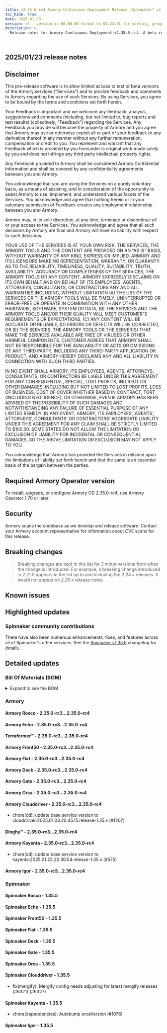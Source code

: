 ```yaml
---
title: v2.35.0-rc4 Armory Continuous Deployment Release (Spinnaker™ v1.35.5)
toc_hide: true
date: 2025-01-23
version: <!-- version in 00.00.00 format ex 02.23.01 for sorting, grouping -->
description: >
  Release notes for Armory Continuous Deployment v2.35.0-rc4. A beta release is not meant for installation in production environments.

---
```


## 2025/01/23 release notes

## Disclaimer

This pre-release software is to allow limited access to test or beta versions of the Armory services (“Services”) and to provide feedback and comments to Armory regarding the use of such Services. By using Services, you agree to be bound by the terms and conditions set forth herein.

Your Feedback is important and we welcome any feedback, analysis, suggestions and comments (including, but not limited to, bug reports and test results) (collectively, “Feedback”) regarding the Services. Any Feedback you provide will become the property of Armory and you agree that Armory may use or otherwise exploit all or part of your feedback or any derivative thereof in any manner without any further remuneration, compensation or credit to you. You represent and warrant that any Feedback which is provided by you hereunder is original work made solely by you and does not infringe any third party intellectual property rights.

Any Feedback provided to Armory shall be considered Armory Confidential Information and shall be covered by any confidentiality agreements between you and Armory.

You acknowledge that you are using the Services on a purely voluntary basis, as a means of assisting, and in consideration of the opportunity to assist Armory to use, implement, and understand various facets of the Services. You acknowledge and agree that nothing herein or in your voluntary submission of Feedback creates any employment relationship between you and Armory.

Armory may, in its sole discretion, at any time, terminate or discontinue all or your access to the Services. You acknowledge and agree that all such decisions by Armory are final and Armory will have no liability with respect to such decisions.

YOUR USE OF THE SERVICES IS AT YOUR OWN RISK. THE SERVICES, THE ARMORY TOOLS AND THE CONTENT ARE PROVIDED ON AN “AS IS” BASIS, WITHOUT WARRANTY OF ANY KIND, EXPRESS OR IMPLIED. ARMORY AND ITS LICENSORS MAKE NO REPRESENTATION, WARRANTY, OR GUARANTY AS TO THE RELIABILITY, TIMELINESS, QUALITY, SUITABILITY, TRUTH, AVAILABILITY, ACCURACY OR COMPLETENESS OF THE SERVICES, THE ARMORY TOOLS OR ANY CONTENT. ARMORY EXPRESSLY DISCLAIMS ON ITS OWN BEHALF AND ON BEHALF OF ITS EMPLOYEES, AGENTS, ATTORNEYS, CONSULTANTS, OR CONTRACTORS ANY AND ALL WARRANTIES INCLUDING, WITHOUT LIMITATION (A) THE USE OF THE SERVICES OR THE ARMORY TOOLS WILL BE TIMELY, UNINTERRUPTED OR ERROR-FREE OR OPERATE IN COMBINATION WITH ANY OTHER HARDWARE, SOFTWARE, SYSTEM OR DATA, (B) THE SERVICES AND THE ARMORY TOOLS AND/OR THEIR QUALITY WILL MEET CUSTOMER”S REQUIREMENTS OR EXPECTATIONS, (C) ANY CONTENT WILL BE ACCURATE OR RELIABLE, (D) ERRORS OR DEFECTS WILL BE CORRECTED, OR (E) THE SERVICES, THE ARMORY TOOLS OR THE SERVER(S) THAT MAKE THE SERVICES AVAILABLE ARE FREE OF VIRUSES OR OTHER HARMFUL COMPONENTS. CUSTOMER AGREES THAT ARMORY SHALL NOT BE RESPONSIBLE FOR THE AVAILABILITY OR ACTS OR OMISSIONS OF ANY THIRD PARTY, INCLUDING ANY THIRD-PARTY APPLICATION OR PRODUCT, AND ARMORY HEREBY DISCLAIMS ANY AND ALL LIABILITY IN CONNECTION WITH SUCH THIRD PARTIES.

IN NO EVENT SHALL ARMORY, ITS EMPLOYEES, AGENTS, ATTORNEYS, CONSULTANTS, OR CONTRACTORS BE LIABLE UNDER THIS AGREEMENT FOR ANY CONSEQUENTIAL, SPECIAL, LOST PROFITS, INDIRECT OR OTHER DAMAGES, INCLUDING BUT NOT LIMITED TO LOST PROFITS, LOSS OF BUSINESS, COST OF COVER WHETHER BASED IN CONTRACT, TORT (INCLUDING NEGLIGENCE), OR OTHERWISE, EVEN IF ARMORY HAS BEEN ADVISED OF THE POSSIBILITY OF SUCH DAMAGES AND NOTWITHSTANDING ANY FAILURE OF ESSENTIAL PURPOSE OF ANY LIMITED REMEDY. IN ANY EVENT, ARMORY, ITS EMPLOYEES’, AGENTS’, ATTORNEYS’, CONSULTANTS’ OR CONTRACTORS’ AGGREGATE LIABILITY UNDER THIS AGREEMENT FOR ANY CLAIM SHALL BE STRICTLY LIMITED TO $100.00. SOME STATES DO NOT ALLOW THE LIMITATION OR EXCLUSION OF LIABILITY FOR INCIDENTAL OR CONSEQUENTIAL DAMAGES, SO THE ABOVE LIMITATION OR EXCLUSION MAY NOT APPLY TO YOU.

You acknowledge that Armory has provided the Services in reliance upon the limitations of liability set forth herein and that the same is an essential basis of the bargain between the parties.


## Required Armory Operator version

To install, upgrade, or configure Armory CD 2.35.0-rc4, use Armory Operator 1.70 or later.

## Security

Armory scans the codebase as we develop and release software. Contact your Armory account representative for information about CVE scans for this release.

## Breaking changes
<!-- Copy/paste from the previous version if there are recent ones. We can drop breaking changes after 3 minor versions. Add new ones from OSS and Armory. -->

> Breaking changes are kept in this list for 3 minor versions from when the change is introduced. For example, a breaking change introduced in 2.21.0 appears in the list up to and including the 2.24.x releases. It would not appear on 2.25.x release notes.

## Known issues
<!-- Copy/paste known issues from the previous version if they're not fixed. Add new ones from OSS and Armory. If there aren't any issues, state that so readers don't think we forgot to fill out this section. -->

## Highlighted updates

<!--
Each item category (such as UI) under here should be an h3 (###). List the following info that service owners should be able to provide:
- Major changes or new features we want to call out for Armory and OSS. Changes should be grouped under end user understandable sections. For example, instead of Deck, use UI. Instead of Fiat, use Permissions.
- Fixes to any known issues from previous versions that we have in release notes. These can all be grouped under a Fixed issues H3.
-->




###  Spinnaker community contributions

There have also been numerous enhancements, fixes, and features across all of Spinnaker's other services. See the
[Spinnaker v1.35.5](https://www.spinnaker.io/changelogs/1.35.5-changelog/) changelog for details.

## Detailed updates

### Bill Of Materials (BOM)

<details><summary>Expand to see the BOM</summary>
<pre class="highlight">
<code>artifactSources:
  dockerRegistry: docker.io/armory
dependencies:
  redis:
    commit: null
    version: 2:2.8.4-2
services:
  clouddriver:
    commit: f0e7a7470b06b6a8a007f1494bc1d97ea6d4a52c
    version: 2.35.0-rc4
  deck:
    commit: b04971d387e1a0664f536427976c0d64733044b5
    version: 2.35.0-rc4
  dinghy:
    commit: 50041173d1a043493409059e7fa5d7a1a80fb553
    version: 2.35.0-rc4
  echo:
    commit: 6117e5941dda2f2faa52639cba5e8449b0a64d0c
    version: 2.35.0-rc4
  fiat:
    commit: ce4a5e689b66fce9f5aa4e3039f0fe1af5e69f74
    version: 2.35.0-rc4
  front50:
    commit: 900b169d3cea95992d781e22939bb5fa1224a75d
    version: 2.35.0-rc4
  gate:
    commit: af49faafbd341109028335630f25c46e9077bc1f
    version: 2.35.0-rc4
  igor:
    commit: 56f0c75e06b79f2e3029b0b0da323a2d6c0dff6f
    version: 2.35.0-rc4
  kayenta:
    commit: 8c63692f834f965848a6f238035d0fb01fbc2834
    version: 2.35.0-rc4
  monitoring-daemon:
    commit: null
    version: 2.26.0
  monitoring-third-party:
    commit: null
    version: 2.26.0
  orca:
    commit: 9e94501096394c824bbfca5be5707d0d2c5f1713
    version: 2.35.0-rc4
  rosco:
    commit: 9259f32ee4c6beb1bf1da32c0161590ecf3de800
    version: 2.35.0-rc4
  terraformer:
    commit: 9756bee07eaabbb25b54812996314c22554ec1c0
    version: 2.35.0-rc4
timestamp: "2025-01-23 23:27:17"
version: 2.35.0-rc4
</code>
</pre>
</details>

### Armory


#### Armory Rosco - 2.35.0-rc3...2.35.0-rc4


#### Armory Echo - 2.35.0-rc3...2.35.0-rc4


#### Terraformer™ - 2.35.0-rc3...2.35.0-rc4


#### Armory Front50 - 2.35.0-rc3...2.35.0-rc4


#### Armory Fiat - 2.35.0-rc3...2.35.0-rc4


#### Armory Deck - 2.35.0-rc3...2.35.0-rc4


#### Armory Gate - 2.35.0-rc3...2.35.0-rc4


#### Armory Orca - 2.35.0-rc3...2.35.0-rc4


#### Armory Clouddriver - 2.35.0-rc3...2.35.0-rc4

  - chore(cd): update base service version to clouddriver:2025.01.03.20.45.15.release-1.35.x (#1207)

#### Dinghy™ - 2.35.0-rc3...2.35.0-rc4


#### Armory Kayenta - 2.35.0-rc3...2.35.0-rc4

  - chore(cd): update base service version to kayenta:2025.01.22.22.30.54.release-1.35.x (#575)

#### Armory Igor - 2.35.0-rc3...2.35.0-rc4



### Spinnaker


#### Spinnaker Rosco - 1.35.5


#### Spinnaker Echo - 1.35.5


#### Spinnaker Front50 - 1.35.5


#### Spinnaker Fiat - 1.35.5


#### Spinnaker Deck - 1.35.5


#### Spinnaker Gate - 1.35.5


#### Spinnaker Orca - 1.35.5


#### Spinnaker Clouddriver - 1.35.5

  - fix(mergify): Mergify config needs adjusting for latest mergify releases (#6321) (#6327)

#### Spinnaker Kayenta - 1.35.5

  - chore(dependencies): Autobump orcaVersion (#1076)

#### Spinnaker Igor - 1.35.5


